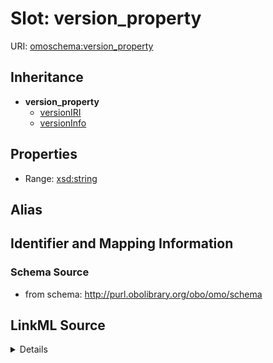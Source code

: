 # Slot: version_property

URI: [omoschema:version_property](http://purl.obolibrary.org/obo/schema/version_property)




## Inheritance

* **version_property**
    * [versionIRI](versionIRI.md)
    * [versionInfo](versionInfo.md)







## Properties

* Range: [xsd:string](http://www.w3.org/2001/XMLSchema#string)






## Alias




## Identifier and Mapping Information







### Schema Source


* from schema: http://purl.obolibrary.org/obo/omo/schema




## LinkML Source

<details>
```yaml
name: version_property
from_schema: http://purl.obolibrary.org/obo/omo/schema
rank: 1000
abstract: true
alias: version_property
range: string

```
</details>